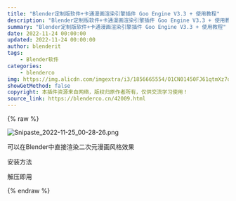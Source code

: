 ```yaml
---
title: "Blender定制版软件+卡通漫画渲染引擎插件 Goo Engine V3.3 + 使用教程"
description: "Blender定制版软件+卡通漫画渲染引擎插件 Goo Engine V3.3 + 使用教程"
summary: "Blender定制版软件+卡通漫画渲染引擎插件 Goo Engine V3.3 + 使用教程"
date: 2022-11-24 00:00:00
updated: 2022-11-24 00:00:00
author: blenderit
tags: 
    - Blender软件
categories:
    - blenderco
img: https://img.alicdn.com/imgextra/i3/1856665554/O1CN01450FJ61qtmXz7qvOY_!!1856665554.png
showGetMethod: false
copyright: 本插件资源来自网络，版权归原作者所有，仅供交流学习使用！
source_link: https://blenderco.cn/42009.html
---
```


{% raw %}
<p><img class="aligncenter" src="https://img.alicdn.com/imgextra/i3/1856665554/O1CN01450FJ61qtmXz7qvOY_!!1856665554.png" alt="Snipaste_2022-11-25_00-28-26.png"></p><p>可以在Blender中直接渲染二次元漫画风格效果</p><p>安装方法</p><p>解压即用</p>
<div style="display: none">blenderco</div>
{% endraw %}